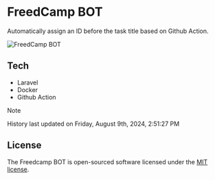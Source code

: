 # FreedCamp BOT

Automatically assign an ID before the task title based on Github Action.

![FreedCamp BOT](https://repository-images.githubusercontent.com/737932867/7d34798b-2680-471c-b089-a78a718d3d6a)

## Tech

- Laravel
- Docker
- Github Action

> [!NOTE]  
> History last updated on Friday, August 9th, 2024, 2:51:27 PM

## License

The Freedcamp BOT is open-sourced software licensed under the [MIT license](https://opensource.org/licenses/MIT).
